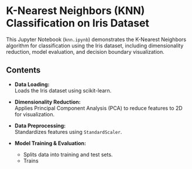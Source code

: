 # K-Nearest Neighbors (KNN) Classification on Iris Dataset

This Jupyter Notebook (`knn.ipynb`) demonstrates the K-Nearest Neighbors algorithm for classification using the Iris dataset, including dimensionality reduction, model evaluation, and decision boundary visualization.

## Contents

- **Data Loading:**  
  Loads the Iris dataset using scikit-learn.

- **Dimensionality Reduction:**  
  Applies Principal Component Analysis (PCA) to reduce features to 2D for visualization.

- **Data Preprocessing:**  
  Standardizes features using `StandardScaler`.

- **Model Training & Evaluation:**  
  - Splits data into training and test sets.
  - Trains